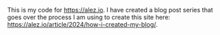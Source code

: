 This is my code for https://alez.io. I have created a blog post series that goes over the process I am using to create this site here: https://alez.io/article/2024/how-i-created-my-blog/.